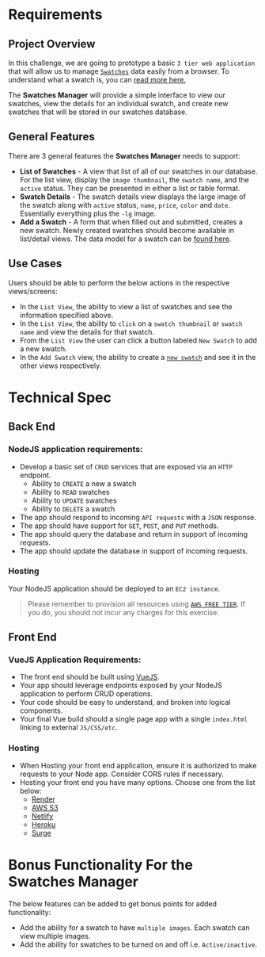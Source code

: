 # Requirements

## Project Overview
In this challenge, we are going to prototype a basic `3 tier web application` that will allow us to manage [`Swatches`](/swatches/readme.md) data easily from a browser. To understand what a swatch is, you can [read more here.](/swatches/readme.md)

The **Swatches Manager** will provide a simple interface to view our swatches, view the details for an individual swatch, and create new swatches that will be stored in our swatches database.

## General Features

There are 3 general features the **Swatches Manager** needs to support:
- **List of Swatches** - A view that list of all of our swatches in our database. For the list view, display the `image thumbnail`, the `swatch name`, and the `active` status. They can be presented in either a list or table format. 
- **Swatch Details** - The swatch details view displays the large image of the swatch along with `active` status, `name`, `price`, `color` and `date`. Essentially everything plus the `-lg` image. 
- **Add a Swatch** - A form that when filled out and submitted, creates a new swatch. Newly created swatches should become available in list/detail views. The data model for a swatch can be [found here](/swatches/readme.md). 

## Use Cases

Users should be able to perform the below actions in the respective views/screens:
- In the `List View`, the ability to view a list of swatches and see the information specified above. 
- In the `List View`, the ability to `click` on a `swatch thumbnail` or `swatch name` and view the details for that swatch. 
- From the `List View` the user can click a button labeled `New Swatch` to add a new swatch.
- In the `Add Swatch` view, the ability to create a [`new swatch`](/swatches/readme.md) and see it in the other views respectively.


# Technical Spec

## Back End 
### NodeJS application requirements: 
- Develop a basic set of `CRUD` services that are exposed via an `HTTP` endpoint. 
  - Ability to `CREATE` a new a swatch
  - Ability to `READ`  swatches
  - Ability to `UPDATE`  swatches
  - Ability to `DELETE` a swatch
- The app should respond to incoming `API requests` with a `JSON` response. 
- The app should have support for `GET`, `POST`, and `PUT` methods.
- The app should query the database and return in support of incoming requests. 
- The app should update the database in support of incoming requests.


### Hosting
Your NodeJS application should be deployed to an `EC2 instance`.  

> Please remember to provision all resources using [`AWS FREE TIER`](https://aws.amazon.com/free/). If you do, you should not incur any charges for this exercise. 

## Front End
### VueJS Application Requirements:
- The front end should be built using [VueJS](https://vuejs.org/). 
- Your app should leverage endpoints exposed by your NodeJS application to perform CRUD operations. 
- Your code should be easy to understand, and broken into logical components.
- Your final Vue build should a single page app with a single `index.html`
linking to external `JS/CSS/etc`. 

### Hosting
- When Hosting your front end application, ensure it is authorized to make requests to your Node app. Consider CORS rules if necessary.
- Hosting your front end you have many options. Choose one from the list below:  
  - [Render](https://render.com/)
  - [AWS S3](https://github.com/multiplegeorges/vue-cli-plugin-s3-deploy)    
  - [Netlify](https://www.netlify.com/docs/redirects/#history-pushstate-and-single-page-apps)
  - [Heroku](https://devcenter.heroku.com/articles/heroku-cli)
  - [Surge](http://surge.sh/)


# Bonus Functionality For the Swatches Manager
The below features can be added to get bonus points for added functionality: 
- Add the ability for a swatch to have `multiple images`. Each swatch can view multiple images.
- Add the ability for swatches to be turned on and off i.e. `Active/inactive`.
